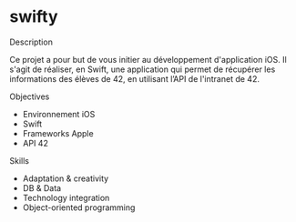 # swifty


Description

Ce projet a pour but de vous initier au développement d'application iOS. Il s'agit de réaliser, en Swift, une application qui permet de récupérer les informations des élèves de 42, en utilisant l’API de l'intranet de 42.


Objectives
- Environnement iOS
- Swift
- Frameworks Apple
- API 42 


Skills
- Adaptation & creativity
- DB & Data
- Technology integration
- Object-oriented programming 
